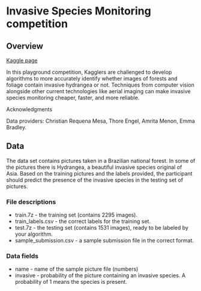 # Invasive Species Monitoring competition
## Overview
[Kaggle page](https://www.kaggle.com/c/invasive-species-monitoring)

In this playground competition, Kagglers are challenged to develop algorithms to more accurately identify whether images of forests and foliage contain invasive hydrangea or not. Techniques from computer vision alongside other current technologies like aerial imaging can make invasive species monitoring cheaper, faster, and more reliable.

Acknowledgments

Data providers: Christian Requena Mesa, Thore Engel, Amrita Menon, Emma Bradley.

## Data
The data set contains pictures taken in a Brazilian national forest. In some of the pictures there is Hydrangea, a beautiful invasive species original of Asia. Based on the training pictures and the labels provided, the participant should predict the presence of the invasive species in the testing set of pictures.

### File descriptions

* train.7z - the training set (contains 2295 images).
* train_labels.csv - the correct labels for the training set.
* test.7z - the testing set (contains 1531 images), ready to be labeled by your algorithm.
* sample_submission.csv - a sample submission file in the correct format.

### Data fields

* name - name of the sample picture file (numbers)
* invasive - probability of the picture containing an invasive species. A probability of 1 means the species is present.
